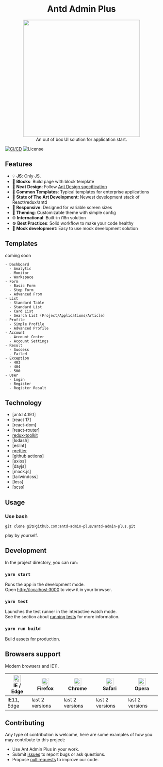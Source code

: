 <h1 align="center">Antd Admin Plus</h1>
<div align="center">
  <img src="https://user-images.githubusercontent.com/2594920/157815020-f6b07262-2c8a-4757-8f8f-778091911f82.png" widht="768" height="384" />
</div>

<div align="center">
  An out of box UI solution for application start.
</div>

[![CI/CD](https://github.com/antd-admin-plus/antd-admin-plus/actions/workflows/github-actions.yml/badge.svg)](https://github.com/antd-admin-plus/antd-admin-plus/actions/workflows/github-actions.yml)
![License](https://img.shields.io/github/license/dyarleniber/react-workflow-gh-actions)

## Features

- :bulb: **JS**: Only JS.
- :scroll: **Blocks**: Build page with block template
- :gem: **Neat Design**: Follow [Ant Design specification](http://ant.design/)
- :triangular_ruler: **Common Templates**: Typical templates for enterprise applications
- :rocket: **State of The Art Development**: Newest development stack of React/redux/antd
- :iphone: **Responsive**: Designed for variable screen sizes
- :art: **Theming**: Customizable theme with simple config
- :globe_with_meridians: **International**: Built-in i18n solution
- :gear: **Best Practices**: Solid workflow to make your code healthy
- :1234: **Mock development**: Easy to use mock development solution

## Templates

coming soon

```
- Dashboard
  - Analytic
  - Monitor
  - Workspace
- Form
  - Basic Form
  - Step Form
  - Advanced From
- List
  - Standard Table
  - Standard List
  - Card List
  - Search List (Project/Applications/Article)
- Profile
  - Simple Profile
  - Advanced Profile
- Account
  - Account Center
  - Account Settings
- Result
  - Success
  - Failed
- Exception
  - 403
  - 404
  - 500
- User
  - Login
  - Register
  - Register Result
```

## Technology
- [antd 4.19.1]
- [react 17]
- [react-dom]
- [react-router]
- [redux-toolkit](https://redux-toolkit.js.org/)
- [lodash]
- [eslint]
- [prettier](https://prettier.io/docs/en/install.html)
- [github actions]
- [axios]
- [dayjs]
- [mock.js]
- [tailwindcss]
- [less]
- [scss]

## Usage

### Use bash

```
git clone git@github.com:antd-admin-plus/antd-admin-plus.git
```
play by yourself.

## Development

In the project directory, you can run:

### `yarn start`

Runs the app in the development mode.\
Open [http://localhost:3000](http://localhost:3000) to view it in your browser.

### `yarn test`

Launches the test runner in the interactive watch mode.\
See the section about [running tests](https://facebook.github.io/create-react-app/docs/running-tests) for more information.

### `yarn run build`

Build assets for production.

## Browsers support

Modern browsers and IE11.

| [<img src="https://raw.githubusercontent.com/alrra/browser-logos/master/src/edge/edge_48x48.png" alt="IE / Edge" width="24px" height="24px" />](http://godban.github.io/browsers-support-badges/)</br>IE / Edge | [<img src="https://raw.githubusercontent.com/alrra/browser-logos/master/src/firefox/firefox_48x48.png" alt="Firefox" width="24px" height="24px" />](http://godban.github.io/browsers-support-badges/)</br>Firefox | [<img src="https://raw.githubusercontent.com/alrra/browser-logos/master/src/chrome/chrome_48x48.png" alt="Chrome" width="24px" height="24px" />](http://godban.github.io/browsers-support-badges/)</br>Chrome | [<img src="https://raw.githubusercontent.com/alrra/browser-logos/master/src/safari/safari_48x48.png" alt="Safari" width="24px" height="24px" />](http://godban.github.io/browsers-support-badges/)</br>Safari | [<img src="https://raw.githubusercontent.com/alrra/browser-logos/master/src/opera/opera_48x48.png" alt="Opera" width="24px" height="24px" />](http://godban.github.io/browsers-support-badges/)</br>Opera |
| --- | --- | --- | --- | --- |
| IE11, Edge | last 2 versions | last 2 versions | last 2 versions | last 2 versions |

## Contributing

Any type of contribution is welcome, here are some examples of how you may contribute to this project:

- Use Ant Admin Plus in your work.
- Submit [issues](http://github.com/antd-admin-plus/antd-admin-plus/issues) to report bugs or ask questions.
- Propose [pull requests](http://github.com/antd-admin-plus/antd-admin-plus/pulls) to improve our code.
